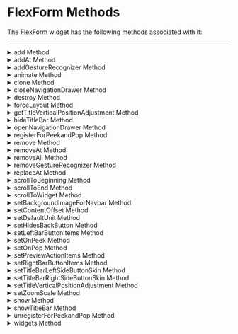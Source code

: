                                 


FlexForm Methods
================

The FlexForm widget has the following methods associated with it:

* * *


<details close markdown="block"><summary>add Method</summary>

* * *

This method is used to add widgets to the FlexForm. When the widgets are added to the current visible FlexForm, then the changes will reflect immediately. Adding a widget to the FlexForm hierarchy, which is already a part of the other widget hierarchy, will lead to undefined behaviors. You have to explicitly remove the widget from one hierarchy before adding it to another FlexForm.

<b>Syntax</b>

```

add(widgetArray);
```

<b>Parameters</b>

widgetArray \[JSObject\]

Comma separated list of widgets.

formid \[widgetref\]

Handle to the widget instance.

<b>Return Values</b>

None

<b>Exceptions</b>

WidgetError

<b>Example</b>

```
//Sample code to invoke add method by using a FlexForm.
var myFlexScroll = new voltmx.ui.FlexScrollContainer({
 "id": "myFlexScroll",
 "top": "5dp",
 "left": "6dp",
 "width": "97.15%",
 "height": "271dp",
 "zIndex": 1,
 "isVisible": true,
 "enableScrolling": true,
 "scrollDirection": voltmx.flex.SCROLL_BOTH,
 "horizontalScrollIndicator": true,
 "verticalScrollIndicator": true,
 "bounces": true,
 "allowHorizontalBounce": true,
 "allowVerticalBounce": true,
 "pagingEnabled": true,
 "Location": "[6,5]",
 "bouncesZoom": true,
 "zoomScale": 1.0,
 "minZoomScale": 1.0,
 "maxZoomScale": 1.0,
 "layoutType": voltmx.flex.FREE_FORM
}, {});
testfrm.add(myFlexScroll);
```

<b>Platform Availability</b>

*   iOS
*   Android
*   Windows
*   SPA

* * *

</details>
<details close markdown="block"><summary>addAt Method</summary>

* * *

This method is used to add widgets to the Form container at the specified index. Widget is prepended if index <0 and appended at the end of the container if the index > size+1. Size is the number of widgets already present in the container. If a new widget is added or removed will reflect immediately from the form hierarchy model perspective, however the changes are displayed when the Form appears. When the widgets are added to the current visible form, then the changes will reflect immediately. Adding a widget to the Form or Box hierarchy, which is already a part of the other widget hierarchy, will lead to undefined behaviors. You have to explicitly remove the widget from one hierarchy before adding it to another Form or Box.

<b>Syntax</b>

```

addAt(widgetref,index);
```

<b>Parameters</b>

widgetref

Reference of the name of the widget.

index \[Number\]

Index number at which the widget is to be added.

<b>Return Values</b>

None

<b>Exceptions</b>

WidgetError

<b>Example</b>

```
//Sample code to invoke addAt method by using a FlexForm.  
var myButton = new voltmx.ui.Button({
 "focusSkin": "defBtnFocus",
 "height": "50dp",
 "id": "myButton",
 "isVisible": true,
 "left": "77dp",
 "skin": "defBtnNormal",
 "text": "Checking",
 "top": "19dp",
 "width": "260dp",
 "zIndex": 1
}, {
 "contentAlignment": constants.CONTENT_ALIGN_CENTER,
 "displayText": true,
 "padding": [0, 0, 0, 0],
 "paddingInPixel": false
}, {});
myForm.addAt(myButton, 1);
```

<b>Platform Availability</b>

*   iOS
*   Android
*   Windows
*   SPA

* * *

</details>
<details close markdown="block"><summary>addGestureRecognizer Method</summary>

* * *

This API allows you to set a gesture recognizer for a specified gesture for a specified widget.

<b>Syntax</b>

```

addGestureRecognizer(gestureType, gestureConfigParams, onGestureClosure);
```


<b>Parameters</b>

_gestureType_

\[Number\] - Mandatory

Indicates the type of gesture to be detected on the widget.

See Remarks for possible values.

_gestureConfigParams_

\[object\] - Mandatory

The parameter specifies a table that has the required configuration parameters to setup a gesture recognizer.

The configuration parameters vary based on the type of the gesture.

See Remarks for possible values.

_onGestureClosure_

\[function\] - Mandatory

Specifies the function that needs to be executed when a gesture is recognized.

This function will be raised asynchronously

See Remarks for the syntax of this function.

<b>Return Values</b>

String - Reference to the gesture is returned.

<b>Remarks</b>

The values for the _gestureType_parameter are:

\[Number\] - Mandatory

Indicates the type of gesture to be detected on the widget. The following are possible values:

*   1 – constants.GESTURE\_TYPE\_TAP
*   2 - constants.GESTURE\_TYPE\_SWIPE
*   3 – constants.GESTURE\_TYPE\_LONGPRESS
*   4 – constants.GESTURE\_TYPE\_PAN
*   5 – constants.GESTURE\_TYPE\_ROTATION
*   6 - constants.GESTURE\_TYPE\_PINCH
*   7 - constants.GESTURE\_TYPE\_RIGHTTAP

The values for the _gestureConfigParams_parameter are:

\[object\] - Mandatory

The parameter specifies a table that has the required configuration parameters to setup a gesture recognizer. The configuration parameters vary based on the type of the gesture.

This parameter supports the following key-value pairs:

Gesture Type:TAP

*   fingers \[Number\] - specifies the maximum number of fingers that must be respected for a gesture. Possible values are: 1. Default value is 1.
*   taps \[Number\] - specifies the maximum number of taps that must be respected for a gesture. Possible values are: 1 or 2. Default value is 1.

For example:  

{fingers:1,taps:1}

Gesture Type:SWIPE

*   fingers \[Number\] - specifies the maximum number of fingers that must be respected for a gesture. Possible values are: 1. Default value is 1.

For example:

{fingers: 1}

Gesture Type:LONGPRESS

*   pressDuration \[Number\] - specifies the minimum time interval (in seconds) after which the gesture is recognized as a LONGPRESS. For example, if pressDuration is 2 seconds, any continued press is recognized as LONGPRESS only if it lasts for at least 2 seconds. Default value is 1. This is not applicable to Windows.

For example:

{pressDuration=1}.

Gesture Type: PAN

*   fingers \[number\] specifies the minimum number of fingers needed to recognize this gesture. Default value is 1.
*   continuousEvents \[Boolean\] indicates if callback should be called continuously for every change beginning from the time the gesture is recognized to the time it ends.

Gesture Type: ROTATION

*   Rotation gesture involves only two fingers.
*   continuousEvents \[Boolean\] indicates if callback must be called continuously for every change beginning from the time the gesture is recognized to the time it ends.

Gesture Type:PINCH

*   Pinch gesture invloves two fingures.
*   continuousEvents \[Boolean\] indicates if callback should be called continuously every change beginning from the time the gesture is recognized to the time it ends.

The syntax for the _onGestureClosure_callback function are:

\[function\] - Mandatory

Specifies the function that needs to be executed when a gesture is recognized.

This function will be raised asynchronously and has the following Syntax:

onGestureClosure(widgetRef, gestureInfo, context)

*   widgetRef - specifies the handle to the widget on which the gesture was recognized.
*   gestureInfo - Table with information about the gesture. The contents of this table vary based on the gesture type.
*   context - Table with SegmentedUI row details.

gestureInfo table has the following key-value pairs:

*   gestureType \[number\] – indicates the gesture type; 1 for TAP, 2 for SWIPE, and 3 for LONGPRESS,4 for PAN, 5 for ROTATION, 6 for PINCH and 7 for RIGHTTAP
*   gesturesetUpParams \[object\] – specifies the set up parameters passed while adding the gesture recognizer
*   gesturePosition \[number\] – indicates the position where the gesture was recognized. Possible values are: 1 for TOPLEFT, 2 for TOPCENTER, 3 for TOPRIGHT, 4 for MIDDLELEFT, 5 for MIDDLECENTER, 6 for MIDDLERIGHT, 7 for BOTTOMLEFT, 8 for BOTTOMCENTER, 9 for BOTTOMRIGHT, 10 for CENTER
*   swipeDirection \[number\] –indicates the direction of swipe. This parameter is applicable only if the gesture type is SWIPE. Possible values are: 1 for LEFT, 2 for RIGHT, 3 for TOP, 4 for BOTTOM. Direction is w.r.t the view and not device orientation.
*   gestureX \[number\] – specifies the X coordinate of the point (in pixels) where the gesture has occurred. The coordinate is relative to the widget coordinate system.
*   gestureY \[number\] – specifies the Y coordinate of the point (in pixels) where the gesture has occurred. The coordinate is relative to the widget coordinate system.
*   widgetWidth \[number\] – specifies the width of the widget (in pixels)
*   widgetHeight \[number\] – specifies the height of the widget (in pixels)
*   gestureState\[number\] – indicates the gesture state as below
*   1 – gesture state begin
*   2 - gesture state changed
*   3 – gesture state ended.
*   \* gestureState is applicable only for continuous gestures like PAN, ROTATION and PINCH.
*   rotation \[number\] rotation of the gesture in degrees since its last change.( Applicable only when gesture type is ROTATION
*   velocityX and velocityY : horizontal and vertical component of velocity expressed in points per second. (Applicable only for PAN gesture type)
*   velocity \[number\]: velocity of pinch in scale per second (Applicable for Pinch gesture)
*   scale \[number\]:scale factor relative to the points of the two touches in screen coordinates
*   touchType\[number\]:(windows only)
*   0 - constants.TOUCHTYPE\_FINGER
*   1 - constants.TOUCHTYPE\_PEN
*   2 - constants.TOUCHTYPE\_MOUSE
*   translationX and translationY \[number\] : cumulative distance as number. (Applicable only for PAN gesture type)

context table has the following key-value pairs:

*   rowIndex \[number\] : row index of the segui where gesture was recognised. (Applicable to gestures added to segUI rows)
*   sectionIndex \[number\] : section index of the segui where gesture was recognised. (Applicable to gestures added to segUI rows)

It is not recommend to define gestures for widgets that have a default behavior associated with it.

If you click (tap) a button (any clickable widget), the default behavior is to trigger an onClick event. If you define a Tap gesture on such widgets, the gesture closure is executed in addition to the onClick event.

If you swipe a larger form, the default behavior is to scroll up and down depending on the direction in which you swipe. If you define a SWIPE gesture on such forms, the gesture closure gets executed in addition to scrolling the form.

If you swipe a Segmented UI with huge number of rows, the default behavior is to scroll the Segmented UI. If you define a SWIPE gesture on such segments, the gesture closure gets executed in addition to scrolling the form.

Gestures can be added only for the following widgets:

*   Flex Container
    
*   Flex Scroll Container.
    

In the android platform, the top and bottom gestures work only when the scrolling is disabled for Form and parent scrolling containers. By default, the scrolling is enabled for the Form and scrolling containers.

*   RIGHTTAP applicable only to Windows 10
*   ROTATION is not supported on android.

<b>Example</b>

```
 //Sample code to add Gestures to the frmGestures FlexForm.
//Code to add DOUBLE TAP gesture to the frmGestures, FlexForm.
var doubletp = {
 fingers: 1,
 taps: 2
};
frmGestures.addGestureRecognizer(1, doubletp, onGestureFunction);
//Code to add SINGLE TAP gesture to the frmGestures FlexForm.
var singleTp = {
 fingers: 1,
 taps: 1
};
frmGestures.addGestureRecognizer(1, singleTp, onGestureFunction);
//Code to add SWIPE gesture to the frmGestures FlexForm.
var swipeForm = {
 fingers: 1,
 swipedistance: 50,
 swipevelocity: 75
};
frmGestures.addGestureRecognizer(2, swipeForm, onGestureFunction);
//Code to add LONGPRESS gesture to the frmGestures FlexForm.
var longPressForm = {
 pressDuration: 2
};
frmGestures.addGestureRecognizer(3, longPressForm, onGestureFunction);

function onGestureFunction(commonWidget, gestureInfo) {
 voltmx.print("The Gesture type is:" + gestureInfo.gestureType);

}
```

<b>Platform Availability</b>

*   iOS, Windows

* * *

* * *

</details>
<details close markdown="block"><summary>animate Method</summary>

* * *

Applies an animation to the widget.

<b>Syntax</b>

```

animate (animationObj, animateConfig, animationCallbacks);
```

<b>Parameters</b>

_animationObj_

An `animation` object created using [voltmx.ui.createAnimation](../../../Iris/iris_api_dev_guide/content/voltmx.ui_functions.md#createAn?TocPath=References|voltmx.ui_Namespace|Functions|_____5) function.

_animationConfig_

As defined in widget level animation section.

_animationCallbacks_

A JavaScript dictionary that contains key-value pairs. The following keys are supported.

| Key | Description |
| --- | --- |
| animationEnd | A JavaScript function that is invoked with the animation ends. For more information, see the **Remarks** section below. |
| animationStart | A JavaScript function that is invoked with the animation starts. For more information, see the **Remarks** section below. |

<b>Return Values</b>

Returns a platform-specific handle to the animation. This handle currently not used, but is returned for possible future requirements use.

<b>Remarks</b>

The callback for the `animationStart` key in the JavaScript object passed in this method's _animationCallbacks_ parameter has the following signature.

animationStart(source, animationHandle, elapsedTime);

where `source` is the widget being animated, `animationHandle` is the handle returned by the `applyAnimation` method, and `elapsedTime` is the amount of time the animation has been running in seconds, when this event is fired..

This event occurs at the start of the animation. If there is 'animation-delay' configured then this event will fire only after the delay period. This event gets called asynchronously.

The callback for the `animationEnd` key in the JavaScript object passed in this method's _animationCallbacks_ parameter has the following signature.

animationEnd(source, animationHandle, elapsedTime);

where source is the widget being animated, animationHandle is the handle returned by the applyAnimation method, and elapsedTime is the amount of time the animation has been running in seconds, when this event is fired.

This event occurs at the end of the animation. This event gets called asynchronously.

The `animate` method throws an Invalid Animation Definition Exception if animation definition, does not follow the dictionary structure expected. This method is ignored if it is called on a widget whose immediate parent is not FlexContainer or a FlexScrollContainer.

If the widget is not part of the currently visible view hierarchy, calling this method does nothing. Because this method is asynchronous and immediately returns, it does not wait for the animation to start or complete.

<b>Example</b>

```
//Sample code of animation
function AnimateBoth() {
    var getFuncName = frm1.listbox18.selectedKey;
    if (getFuncName == "BothLT") {
        frm1.textbox26.animate(myAnimDefinition(),
            animConfiguration(), {});
    } else if (getFuncName == "BothTBL") {
        frm1.textbox26.animate(myAnimDefinitionsc1(),
            animConfiguration(), {});
    }
}
```

<b>Platform Availability</b>

*   iOS, Android, Windows, and SPA

* * *

</details>
<details close markdown="block"><summary>clone Method</summary>

* * *

When this method is used on a container widget, then all the widgets inside the container are cloned. This method takes an optional parameter. If the widgetid is not passed then the cloned copy will have the same ID as original widget.

If the widget ID is passed as a parameter then it will be prefixed to the existing ID and will assign it to cloned copy of the container. For all other widgets of the container and its child widgets.

For example, if the widget ID is "fc1" and the widget ID passed to clone API is "ref1", then the cloned widget ID will be "ref1fc1". For a child widget placed in a container with widget ID as "wid1", the cloned copy will have the widget ID as "ref1wid1".

<b>Exceptions</b> are not displayed if widget ID parameter is not unique. Instead when the cloned copy is added to the same form as of original container then it may lead to unexpected behaviors. So it is your responsibility to provide unique widget ID.

<b>Syntax</b>

```

clone();
```

<b>Parameters</b>

widgetId \[String\]

Optional. Reference of the name of the widget.

<b>Return Values</b>

Cloned copy of the widget.

<b>Exceptions</b>

None

<b>Remarks</b>

*   This method is not supported on SegmentedUI2 widget.
*   Gestures for the FlexContainer are not cloned. You have to reapply the gestures on the cloned object.
*   In Android platform, cloned Map widget will not work if prefix is not passed as parameter to the API.

*   To apply focusSkin for dynamically created widgets or cloned widgets, assign focusSkin dynamically after adding the widget to the form hierarchy. This is applicable for SPA and Desktop web platforms.
```
formid.widgetid.focusSkin = "skinname";
```
*   To apply hoverSkin for dynamically created widgets or cloned widgets, assign hoverSkin dynamically after adding the widget to the form hierarchy. This is applicable for the Desktop web platform.
```
formid.widgetid.hoverSkin = "skinname";
```

<b>Example</b>

```

//This is a generic method that is applicable for various widgets.
//Here, we have shown how to use the clone Method for a FlexContainer widget.
//You need to make a corresponding call of the clone method for other applicable widgets.  
var flex2 = frmFlex.flexContainer1.clone();
//Here, flexContainer1 is a FlexContainer widget that is already present in frmFlex FlexForm.
frmFlex.add(flex2);
//For instance, the corresponding clone method call on the Label widget is as follows:
var myLabel=frmFlex.lbl1.clone();  

```

<b>Platform Availability</b>

*   iOS, Android, Windows, and SPA

* * *

</details>
<details close markdown="block"><summary>closeNavigationDrawer Method</summary>

* * *

Close the NavigationDrawer on forms that have been created using a template that supports the NavigationDrawer. See remarks for more information.

<b>Syntax</b>

```

closeNavigationDrawer(widgetArray);
```

<b>Parameters</b>

widgetArray \[JSObject\]

Comma separated list of widgets.

formid \[widgetref\]

Optional. Handle to the widget instance.

<b>Return Values</b>

None

<b>Remarks</b>

This method supports the [NavigationDrawer](FlexForm.md#using-the-navigation-drawer). It is not available unless the FlexForm has been created from a template that supports the NavigationDrawer. The NavigationDrawer is based on the [Android native Navigation drawer](https://material.io/guidelines/patterns/navigation-drawer.md#). It is only supported on Android.

<b>Example</b>

```
//Sample code to close the NavigationDrawer
formObject.closeNavigationDrawer();
```

<b>Platform Availability</b>

*   Android

* * *

</details>
<details close markdown="block"><summary>destroy Method</summary>

* * *

This method is used to destroy any unwanted forms at any point in time, and allows increasing the application life by reducing the memory usage.

<b>Syntax</b>

```

destroy();
```

<b>Parameters</b>

formname

Reference of the name of the Form.

<b>Return Values</b>

None

<b>Exceptions</b>

None

<b>Remarks</b>

> **_Note:_** Destroying the current form might lead to unexpected behavior.

<b>Example</b>

```
//Sample code to invoke destroy method by using a FlexForm.  
  
myForm.destroy();  

```

<b>Platform Availability</b>

*   iOS
*   Android
*   Windows
*   SPA

* * *

</details>
<details close markdown="block"><summary>forceLayout Method</summary>

* * *

When this method is called, underlying OS layout cycle is forced to layout the widgets of the FlexContainer. FlexContainer does not issue layout as and when layout changes happen to the widgets inside FlexContainer.

<b>Syntax</b>

```

forceLayout();
```

<b>Parameters</b>

None

<b>Return Values</b>

None

<b>Exceptions</b>

WidgetError

<b>Remarks</b>

> **_Note:_** This method asynchronously forces the layout while method returns immediately.

The layout cycles of a FlexContainer are triggered automatically in the below cases:

*   Except in Android, at the end of JavaScript closure execution, if there are changes in the widgets of currently visible view hierarchy, that require layout cycles.
*   When a form and other top-level containers marked as FlexContainer get visible.
*   When there is a change in view hierarchy (addition or removal of widgets in the view hierarchy)
*   When a container size is changed, its layout is triggered or when device orientation is changed.
*   When you force the layout of the FlexContainer as needed using the forceLayout method.

Changing the widget layout properties does not mean layout cycles are automatically triggered. Layout manage can choose to cache the positions and dimensions of the widgets inside FlexContainer for performance reasons and reuse all valid cache values during the layout cycles.

The forceLayout should be called on the parent only when any of the positional or dimensional properties of any child widgets are modified. Other properties such as zIndex, backgroundColor, transform, and visibility does not need a forceLayout call.

When to Use

Case1: If you have a SegmentedUI inside a FlexForm and you want to change the SegmentedUI layout properties dynamically. In this case you have to call the forceLayout after configuring the new layout properties.

<b>Example</b>

```
//Sample code to invoke forceLayout method by using a FlexContainer widget.  
  
myForm.myFlexContainer.forceLayout();  

```

<b>Platform Availability</b>

*   iOS, Android, Windows, SPA, and Desktop Web

* * *

</details>
<details close markdown="block"><summary>getTitleVerticalPositionAdjustment Method</summary>

* * *

Gets the position of the title vertically on the navigation bar. This method only functions if the [titleBarAttributes](FlexForm_Properties.md#titleBarAttributes) property is set.

<b>Syntax</b>

```

getTitleVerticalPositionAdjustmentMethod(barMetrics);
```

<b>Parameters</b>

_barMetrics_

A JavaScript object containing a set of key:value pairs that contain information on the background image. See <b>Remarks</b> for more information.

<b>Return Values</b>

adjustment. A JavaScript variable containing the value of the title adjustment.

<b>Remarks</b>

keyList is a JavaScript object that contains key:value pairs in the following format:

{barMetrics:barMetricValue} where barMetricValue is one of the following constants:

*   **constants.BAR\_METRICS\_DEFAULT** applies for all orientations.
*   **constants.BAR\_METRICS\_COMPACT**, - applies for landscape only.
*   **constants.BAR\_METRICS\_PROMPT**, - applies when prompt is shown.
*   **constants.BAR\_METRICS\_COMPACT\_PROMPT** - applies when prompt is shown for landscape mode.

<b>Example</b>

```
//Sample code to invoke getTitleVerticalPositionAdjustment method by using a FlexForm widget.  
var titleAttributes = {
    "barStyle": constants.BAR_STYLE_DEAFULT,
    "hidesBackButton": false
};

Form1.titleBarAttributes = titleAttributes;
var adjustmentForm = Form1.getTitleVerticalPositionAdjustment({
    "barMetrics": constants.BAR_METRICS_DEFAULT
});
```

<b>Platform Availability</b>

*   iOS 9.0 and later

* * *

</details>
<details close markdown="block"><summary>hideTitleBar Method</summary>

* * *

This method gives you the control to hide a titlebar within a form.

<b>Syntax</b>

```

hideTitleBar();
```

<b>Parameters</b>

formid \[widgetref\]

Handle to the widget instance.

<b>Return Values</b>

None

<b>Exceptions</b>

None

<b>Example</b>

```
//Sample code to invoke hideTitleBar method by using a FlexForm.  
  
myForm.hideTitleBar();  

```

<b>Platform Availability</b>

This method is available on iPhone/iPad.

* * *

</details>
<details close markdown="block"><summary>openNavigationDrawer Method</summary>

* * *

Open the NavigationDrawer on forms that have been created using a template that supports the NavigationDrawer. See <b>Remarks</b> for more information.

<b>Syntax</b>

```

openNavigationDrawer();
```

<b>Parameters</b>

None

<b>Return Values</b>

None

<b>Remarks</b>

This method supports the [NavigationDrawer](FlexForm.md#using-the-navigation-drawer). It is not available unless the FlexForm has been created from a template that supports the NavigationDrawer. The NavigationDrawer is based on the [Android native Navigation drawer](https://material.io/guidelines/patterns/navigation-drawer.md#). It is only supported on Android.

<b>Example</b>

```
//Sample code to open the NavigationDrawer.
formObject.openNavigationDrawer();

```

<b>Platform Availability</b>

*   Android

* * *

</details>
<details close markdown="block"><summary>registerForPeekandPop Method</summary>

* * *

This method registers a widget to enable 3D Touch peek and pop gestures.

<b>Syntax</b>

```

registerForPeekandPop(onPeekCallback, onPopCallback);
```

<b>Parameters</b>

onPeekCallback

A callback function that is invoked when the user slightly presses (soft press) the widget.

Callback Syntax

```

onPeekCallback(widget);
```

Callback Input Parameters

_widget_

A widget reference that is registered for peek and pop.

Callback Return Values

  A PreviewInfoTable. See the Remarks section for a description of this table.

Callback Example

```
function onPeekCallback(widget) {
    var previewInfoTable = {
        "peekForm": frmSecond,
        "focusRect": [0, 0, 200, 200],
        "contentSize": [320, 480]
    };
    return previewInfoTable;
}
```

onPopCallback (Optional)

A callback function that is invoked when the user further presses (hard press) the preview that is displayed for the widget.

Callback Syntax

```

onPopCallback(widget,peekForm);
```

Callback Input Parameters

_widget_

A widget reference that is registered for peek and pop.

_peekForm_

A form reference that is displayed as preview/peek.

Callback Return Values

  A form reference.

Callback Remarks

Use this callback to set the content for pop. The form handle returned by this callback is used for pop content. In general, the form that is used for preview is used for pop content also. If the pop callback is not implemented, peek disappears and the app returns to its previous state.

Callback Example

```
function onPopCallback(widget, peekForm) {
    // preview form used for pop also
    return peekForm;
}
```

<b>Remarks</b>

A PreviewInfoTable has the following format.

**Name:** peekForm

**Description:** The form reference that will be displayed as preview. If an invalid form reference is given, the preview will not be shown.

**Type:** form reference

**Name:** focusRect (Optional)

**Description:** An array representing a rectangle in widgets view coordinates. If provided, this rectangle will be focused while its surrounding area will be blurred, indicating a preview is available for the widget. If not provided, entire view area of the widget will be focused. If either the width or height is zero, the widget's view width/height is used. The values are supported in percentage(with regard to widget bounds), dp, or pixels. The values are strings. If a string value is given without any format specifier, it defaults to dp. If an array of numbers is given, it is assumed they are dp values.

**Type:** Array \[x, y, width, height\]

Example: \[“0dp”, “0dp”, “200dp”, “300dp”\], \[“10%”, “10%”, “75%”, “50%”\], \[“10px”, “10px”, “200px”, “480px”\]

**Name:** contentSize (Optional)

**Description:** An array representing the preferred content size of the preview. This allows the user to adjust the preferred width/height dimensions of the preview. If not provided, the preview is shown with default values. If either the width or height is zero, the default preview width/height is used. It is recommended that one of the width/height values be zero for proper adjustment of the other value. For example, if width = 0, the height is adjustable and vice versa. Providing positive values simultaneously for both width and height will result in distorted appearance of preview. The values are supported in dp, pixels, and percentage(with regard to screen bounds). The actual width/height of the preview may vary slightly due to resizing per aspect ratio. The values are strings. If a string value is given without any format specifier, it defaults to dp. If array of numbers is given, it is assumed they are dp values.

**Type:** Array \[width, height\]

Example: \[“0dp”, “100dp”\], \[“100%”, “0%”\], \[“0px”, “240px”\]

Example of a PreviewInfoTable:

```
var previewInfoTable = {
    "peekForm": frmSecond,
    "focusRect": [0, 0, 200, 200],
    "contentSize": [320, 480]
};
```

<b>Return Values</b>

None.

<b>Platform Availability</b>

*   iOS 9.0 and later

* * *

</details>
<details close markdown="block"><summary>remove Method</summary>

* * *

This method removes a widget from the form container. If a widget is removed from a form, will reflect immediately from the Form hierarchy model perspective; however the changes are displayed when the Form appears. When the widgets are removed from the current visible Form, then the changes will reflect immediately.

<b>Syntax</b>

```

remove(widgetref);
```

<b>Parameters</b>

widgetref

Reference of the name of the widget.

formid \[widgetref\]

Handle to the widget instance.

<b>Return Values</b>

The current Form handle is returned.

<b>Example</b>

```
//Sample Code to invoke remove method by using a FlexContainer widget.  
  
/*In this example, the myFlexContainer FlexContainer invokes remove method to delete myButton button.*/  
  
myForm.myFlexContainer.remove(myForm.myFlexContainer.myButton);  

```

<b>Exceptions</b>

WidgetError

<b>Platform Availability</b>

*   iOS, Android, Windows, and SPA

* * *

</details>
<details close markdown="block"><summary>removeAt Method</summary>

* * *

This method removes a widget at the given index from the Form container. If a widget is removed from the form, will reflect immediately from the Form hierarchy model perspective; however the changes are displayed when the Form appears. When the widgets are removed from the current visible Form, then the changes will reflect immediately.

<b>Syntax</b>

```

removeAt(index);
```

<b>Parameters</b>

index \[Number\]

Specifies the position in number format.

animation

Optional. This parameter is used to associate an animation at given operation.

The animation parameter has three parameters:

definition

An object defined using voltmx.ui.createAnimation() API. Refer to voltmx.ui.createAnimation in the API programmers Guide for more details.

config

As defined in Animation Configuration. For more information, please see the `AnimationConfiguration` object documentation in the [API Developer's Guide](../../iris_api_dev_guide/content/animationapi.md).

callbacks

A dictionary that represents JavaScript functions that work as animation call backs. For more information, see `AnimationConfiguration` object documentation in the [API Developer's Guide](../../../Iris/iris_api_dev_guide/content/introduction.md).

<b>Return Values</b>

Reference of the name of the widget to be removed.

<b>Example</b>

```
/*Sample code to invoke the removeAt method without animation. In this sample code, the removeAt method deletes the data from the 15th Index position for a Segment widget.*/  
  
frmSegment.mySegment.removeAt(15);  
  
/*Sample code to invoke the removeAt method with animation to deletes the data from the 15th Index position for a Segment widget.*/  
  
frmSegment.mySegment.removeAt (15, animation);  

```

<b>Exceptions</b>

WidgetError

<b>Remarks</b>

> **_Note:_** If the index is not within the limits then _removeAt_ will be silent and doesn't yield any result.

<b>Platform Availability</b>

*   iOS, Android, Windows, and SPA

* * *

</details>
<details close markdown="block"><summary>removeAll Method</summary>

* * *

This method removes all the widget on the container.

<b>Syntax</b>

```

removeAll();
```

<b>Parameters</b>

None

<b>Return Values</b>

None

<b>Example</b>

```
//This is a generic method that is applicable for various widgets.
//Here, we have shown how to invoke the clone Method for a CollectionView widget.  
  
frmCollection.myCollection.removeAll();  

```

<b>Exceptions</b>

WidgetError

<b>Platform Availability</b>

*   iOS, Android, Windows, and SPA

* * *

</details>
<details close markdown="block"><summary>removeGestureRecognizer Method</summary>

* * *

This method allows you to remove the specified gesture recognizer for the specified widget.

<b>Syntax</b>

```

removeGestureRecognizer(gestureHandle);
```

<b>Parameters</b>

gestureHandle - Mandatory

Specifies the handle to the gesture returned by addGestureRecognizer call.

<b>Example</b>

```
 //Sample code to remove Double tap gesture from frmGestures FlexForm.  
frmGestures.removeGestureRecognizer(doubletp);  

```

<b>Platform Availability</b>

*   Available on all platforms except Desktop Web and Android.

* * *

* * *

</details>
<details close markdown="block"><summary>replaceAt Method</summary>

* * *

This method replaces a widget with another widget in a form. If a widget is replaced from the form, will reflect immediately from the Form hierarchy model perspective; however the changes are displayed when the Form appears.

<b>Syntax</b>

```

replaceAt(widgetref,index)
```

<b>Parameters</b>

widgetref

Reference of the name of the widget.

index \[Number\]

Specifies the position in number format. Following are the rules applicable for index:

> *   If the _index < 0_, then first widget in the container gets replaced.
> *   If the _index > size -1_, then the last widget in the container widget gets replaced. The term _size_ refers to the number of widgets present in the container widget.
> 
> animation
> 
> Optional. This parameter is used to associate an animation at given operation.
> 
> The animation parameter has three parameters:
> 
> definition
> 
> An object defined using voltmx.ui.createAnimation() API. Refer to voltmx.ui.createAnimation in the API programmers Guide for more details.
> 
> config
> 
> As defined in Animation Configuration. For more information, please see the `AnimationConfiguration` object documentation in the [API Developer's Guide](../../iris_api_dev_guide/content/animationapi.md).

<b>Return Values</b>

Reference of the name of the widget to be removed.

<b>Exceptions</b>

WidgetError

<b>Remarks</b>

> **_Note:_** Post this operation widget that was replaced will get garbage collected unless you hold explicitly a reference to the replaced widget.

<b>Platform Availability</b>

*   iOS
*   Android

* * *

</details>
<details close markdown="block"><summary>scrollToBeginning Method</summary>

* * *

This method gives you the control to scroll to the beginning of the form.

<b>Syntax</b>

```

scrollToBeginning();
```

<b>Parameters</b>

None

<b>Return Values</b>

None

<b>Exceptions</b>

WidgetError

<b>Example</b>

```
//Sample code to invoke scrollToBeginning method by using FlexForm.  
myForm.scrollToBeginning();  

```

<b>Platform Availability</b>

*   iOS
*   Android
*   Windows
*   SPA

* * *

</details>
<details close markdown="block"><summary>scrollToEnd Method</summary>

* * *

This method gives you the control to scroll to the end of the FlexForm.

<b>Syntax</b>

```

scrollToEnd();
```

<b>Parameters</b>

None

<b>Return Values</b>

None

<b>Exceptions</b>

WidgetError

<b>Example</b>

```
//Sample code to invoke scrollToEnd method by using FlexForm.  
myForm.scrollToEnd();  

```

<b>Platform Availability</b>

*   iOS
*   Android
*   Windows
*   SPA

* * *

</details>
<details close markdown="block"><summary>scrollToWidget Method</summary>

* * *

This method gives you the control to scroll the FlexForm up to the position of selected widget. If the complete widget cannot fit into the container's view port, container scroll to the extent possible where top-left of the widget is displayed. There is no scrolling if the widget is already visible completely with in the view port.

<b>Syntax</b>

```

scrollToWidget(widgetref);
```

<b>Parameters</b>

widgetref

Reference of the name of the widget, for the container to scroll.

animate

Optional. A Boolean value to indicate that zooming to rect should happen with animation.

<b>Return Values</b>

None

<b>Exceptions</b>

WidgetError

<b>Remarks</b>

> **_Note:_** In iOS platform, this method brings the widget to viewable area on the form.

> **_Note:_** In Android platform, the widget reference provided in the `scrollToWidget` method for FlexScrollContainer widget must be a direct child. You cannot provide the reference of a widget inside the direct child widget. For example: if `myFlexScroll` is a FlexScrollContainer with `testFlex` FlexContainer as its direct child and `myBtn` Button widget is a child of testFlex. You can use `scrollToWidget` method in `myFlexScroll` FlexScrollContainer only using the widget reference of `testFlex` FlexContainer. You cannot provide the widget reference of `myBtn` Button.

<b>Example</b>

```
//Sample code to invoke scrollToWidget Method for a FlexScrollContainer widget.  
//Here btnScroll Button is a child widget of myFlxScrlContainer FlexScrollContainer.

frmHome.myFlxScrlContainer.scrollToWidget(frmHome.myFlxScrlContainer.btnScroll);
```

<b>Platform Availability</b>

*   iOS, Android, Windows, and SPA

* * *

</details>
<details close markdown="block"><summary>setBackgroundImageForNavbar Method</summary>

* * *

Set the background image for the title bar for iOS specific applications. This method only functions if [titleBarAttributes](FlexForm_Properties.md#titleBarAttributes) is set.

<b>Syntax</b>

```

setBackgroundImageForNavbar(keyList);
```

<b>Parameters</b>

_keyList_

A JavaScript object containing a set of key:value pairs that contain information on the background image. See Remarks for more information.

<b>Return Values</b>

None

<b>Remarks</b>

keyList is a JavaScript object that contains key:value pairs in the following format:

{image:"imagename", barMetrics:barMetricValue} where imagename is a string identifier for the image, and barMetricValue is one of the following constants:

*   **constants.BAR\_METRICS\_DEFAULT** applies for all orientations.
*   **constants.BAR\_METRICS\_COMPACT**, - applies for landscape only.
*   **constants.BAR\_METRICS\_PROMPT**, - applies when prompt is shown. The setTitleVerticalPositionAdjustment Method is disabled when this constant is used.
*   **constants.BAR\_METRICS\_COMPACT\_PROMPT** - applies when prompt is shown for landscape mode.

If the barMetrics is set as constants.BAR\_METRICS\_PROMPT, the setTitleVerticalPositionAdjustment API does not work.

<b>Example</b>

```
//Sample code to invoke setBackgroundImageForNavbar method by using a FlexForm.  
frmHome.setBackgroundImageForNavbar({
    "image": "background.png",
    "barMetrics": constants.BAR_METRICS_COMPACT
});
```

<b>Platform Availability</b>

*   iOS

* * *

</details>
<details close markdown="block"><summary>setContentOffset Method</summary>

* * *

This method gives you the control to offset a portion of the content in a Form to bring the widgets in invisible area to visible area. If you have a scrollable widget with many widgets in it, using this method, you can bring the widget into device default visible area (current view port).

For example, if you have a scrollbox with 20 images in a Form and only first image is present in view port. If you want to bring 13th image into view port, specify x and y values with this method to bring 13th image into the current view port.

<b>Syntax</b>

```

setContentOffset(contentOffset);
```

<b>Parameters</b>

contentOffset

A JSObject with the possible keys as x, y and the values can be numbers or strings. Values can be specified in all possible units of measurement(dp, px, and %).

animate

Optional. A Boolean value to indicate that zooming to rectangle should happen with animation.

<b>Return Values</b>

None

<b>Exceptions</b>

WidgetError

<b>Example</b>

```
//Sample code to invoke setContentOffset method by using a FlexForm.  
frmHome.setContentOffset({
    "x": 0,
    "y": 20,
    true
});
```

<b>Platform Availability</b>

*   iOS
*   Android
*   Windows
*   SPA

* * *

</details>
<details close markdown="block"><summary>setDefaultUnit Method</summary>

* * *

Specifies the default unit to be used for interpretation of numbers with no qualifiers when passed to layout properties. It is assumed that all the unqualified numbers specified for child widget layout properties and parent widget layout properties to follow the default unit specified.

<b>Syntax</b>

```

setDefaultUnit(unit);
```


<b>Parameters</b>

unit - (Mandatory): Specifies the position in number format.Following are the options:

> *   voltmx.flex.DP: Specifies the values in terms of device independent pixels.
> *   voltmx.flex.PX: Specifies the values in terms of device hardware pixels.
> *   voltmx.flex.PERCENTAGE(Default): Specifies the values in percentage relative to the parent dimensions.

<b>Return Values</b>

None

<b>Exceptions</b>

WidgetError

<b>Remarks</b>

> **_Note:_** Irrespective of the number of times this method is called, system picks up the default unit configured through this method just before the layout triggers.

<b>Example</b>

```
//Sample Code to invoke setDefaultUnit method by using a FlexForm.  
  
myForm.setDefaultUnit(voltmx.flex.PX);  

```

<b>Platform Availability</b>

*   iOS
*   Android
*   Windows
*   SPA

* * *

</details>
<details close markdown="block"><summary>setHidesBackButton Method</summary>

* * *

Hides or shows the back button. This method only functions if the [titleBarAttributes](FlexForm_Properties.md#titleBarAttributes) property is set.

<b>Syntax</b>

```

setHidesBackButton(keyValues);
```

<b>Parameters</b>

_keyValues_

A JSObject that contains key:value pairs. It has this format: {hidesBackButton:boolean, animated:boolean}.

<b>Return Values</b>

None

<b>Exceptions</b>

WidgetError

<b>Example</b>

```
//Sample code to invoke setHidesBackButton method by using a FlexForm.  
Form1.setHidesBackButton({
    "hidesBackButton": false,
    "animated": false

});
```

<b>Platform Availability</b>

*   iOS

* * *

</details>
<details close markdown="block"><summary>setLeftBarButtonItems Method</summary>

* * *

Allows you to add BarButtonItems to the left side of the NavigationBar. This method only functions if the [titleBarAttributes](FlexForm_Properties.md#titleBarAttributes) property is set.

<b>Syntax</b>

```

setLeftBarButtonItems(keyValues);
```

<b>Parameters</b>

_keyValues_

A JSObject that contains key:value pairs. It has this format: {items:array of BarButtonItem objects, animated:boolean}.

The BarButtonItem object is documented in the API Programmers Guide.

<b>Return Values</b>

None

<b>Exceptions</b>

WidgetError

<b>Example</b>

```
//Sample code to invoke setLeftBarButtonItems method by using a FlexForm.  
  
var itemArray = new voltmx.ui.BarButtonItem({
    "type": constants.BAR_BUTTON_IMAGE,
    "tintColor": "#ffffff",
    "style": constants.BAR_ITEM_STYLE_PLAIN,
    "enabled": true,
    "action": bar_function,
    "metaData": {
        "image": "icon.png"
    }
});
Form1.setLeftBarButtonItems({
    "items": itemArray,
    "animated": false
});

function bar_function() {
    voltmx.print("bar button clicked!!");
}
```

<b>Platform Availability</b>

*   iOS

* * *

</details>
<details close markdown="block"><summary>setOnPeek Method</summary>

* * *

This method sets and overrides the existing onPeekCallback for the widget.

<b>Syntax</b>

```

setOnPeek(onPeekCallback);
```

<b>Parameters</b>

onPeekCallback

A callback function that is invoked when the user slightly presses (soft press) the widget.

Callback Syntax

```

onPeekCallback(widget);
```

Callback Parameters

_widget_

A widget reference that is registered for peek and pop.

Callback Return Values

PreviewInfoTable. See the Remarks section for a description of this table.

Callback Example

```
function onPeekCallback(widget, contextInfo) {
    var previewInfoTable = {
        "peekForm": frmSecond,
        "focusRect": [0, 0, 200, 200],
        "contentSize": [320, 480]
    };
    return previewInfoTable;
}
```

<b>Return Values</b>

None.

<b>Remarks</b>

A PreviewInfoTable has the following format.

**Name:** peekForm

**Description:** The form reference that will be displayed as preview. If an invalid form reference is given, the preview will not be shown.

**Type:** form reference

**Name:** focusRect (Optional)

**Description:** An array representing a rectangle in widgets view coordinates. If provided, this rectangle will be focused while its surrounding area will be blurred, indicating a preview is available for the widget. If not provided, entire view area of the widget will be focused. If either the width or height is zero, the widget's view width/height is used. The values are supported in percentage(with regard to widget bounds), dp, or pixels. The values are strings. If a string value is given without any format specifier, it defaults to dp. If an array of numbers is given, it is assumed they are dp values.

**Type:**Array \[x, y, width, height\]

Example: \[“0dp”, “0dp”, “200dp”, “300dp”\], \[“10%”, “10%”, “75%”, “50%”\], \[“10px”, “10px”, “200px”, “480px”\]

**Name:**contentSize (Optional)

**Description:**An array representing the preferred content size of the preview. This allows the user to adjust the preferred width/height dimensions of the preview. If not provided, the preview is shown with default values. If either the width or height is zero, the default preview width/height is used. It is recommended that one of the width/height values be zero for proper adjustment of the other value. For example, if width = 0, the height is adjustable and vice versa. Providing positive values simultaneously for both width and height will result in distorted appearance of preview. The values are supported in dp, pixels, and percentage(with regard to screen bounds). The actual width/height of the preview may vary slightly due to resizing per aspect ratio. The values are strings. If a string value is given without any format specifier, it defaults to dp. If array of numbers is given, it is assumed they are dp values.

**Type:**Array \[width, height\]

Example: \[“0dp”, “100dp”\], \[“100%”, “0%”\], \[“0px”, “240px”\]

Example of a PreviewInfoTable:

```
var previewInfoTable = {
    "peekForm": frmSecond,
    "focusRect": [0, 0, 200, 200],
    "contentSize": [320, 480]
};
```

<b>Example</b>

```
function settingPeek() {
    Form1.setOnPeek(onMyPeekcallback);
}

function onMyPeekcallback(widgetref, contextInfo) {
    if (typeof(contextInfo) === undefined) {
        return null;
    }

    var previewInfoTable = {
        "peekForm": frmSecond,
        "focusRect": [0, 0, 200, 200],
        "contentSize": [320, 480]
    };
    return previewInfoTable;

}
```

<b>Platform Availability</b>

*   iOS 9.0 and later

* * *

</details>
<details close markdown="block"><summary>setOnPop Method</summary>

* * *

This method overrides the existing onPopCallback for the widget.

<b>Syntax</b>

```

setOnPop(onPopCallback);
```

<b>Parameters</b>

onPopCallback

A callback function that is invoked when the user slightly presses (soft press) the widget.

Callback Syntax

```

onPopCallback(widget,peekForm);
```

Callback Parameters

_widget_

 A widget reference that is registered for peek and pop.

_peekForm_

 A form reference that is displayed as preview/peek.

Callback Return Values

 A form reference.

Callback Remarks

 Use this callback to set the content for pop. The form handle returned by this callback is used for pop content. In general, the form that is used for preview is used for pop content also. If the pop callback is not implemented, peek disappears and the app returns to its previous state.

Callback Example

```
function onPopCallback(widget, peekForm) {
    // preview form used for pop also
    return peekForm;
}
```

<b>Return Values</b>

None.

<b>Example</b>

```
function settingPop() {
    Form1.setOnPop(myonPopcallback);
}

function myonPopcallback(widgetref, peekForm) {
    // preview form used for pop also
    return peekForm;
}
```

<b>Platform Availability</b>

*   iOS 9.0 and later

* * *

</details>
<details close markdown="block"><summary>setPreviewActionItems Method</summary>

* * *

This method sets the preview actions for a form to be displayed when the user swipes up the preview/peek of a form.

<b>Syntax</b>

```

setPreviewActionItems(previewActionItems);
```

<b>Parameters</b>

previewActionItems

An array of preview action item configurations. A preview action item has the following format.

**type**: Constant

Specifies whether the preview action item is an individual or group item. The possible values are:

*   voltmx.forcetouch.PREVIEW\_ACTION\_TYPE\_GROUP
*   voltmx.forcetouch.PREVIEW\_ACTION\_TYPE\_INDIVIDUAL

The default is voltmx.forcetouch.PREVIEW\_ACTION\_TYPE\_INDIVIDUAL.

**title**: String (Mandatory)

The required, user-visible title of the preview action item.

**style**: Constant

The optional style parameter of the preview action item. The possible values are:

*   voltmx.forcetouch.PREVIEW\_ACTION\_STYLE\_DEFAULT
*   voltmx.forcetouch.PREVIEW\_ACTION\_STYLE\_SELECTED
*   voltmx.forcetouch.PREVIEW\_ACTION\_STYLE\_DESTRUCTIVE

The default value is voltmx.forcetouch.PREVIEW\_ACTION\_STYLE\_DEFAULT.

These values are defined in the Apple documentation. See [index.html](https://developer.apple.com/library/ios/documentation/UIKit/Reference/UIPreviewActionItem_Protocol/index.md#//apple_ref/c/tdef/UIPreviewActionStyle) for more information.

**actions**: Array of preview action items.

Applicable only for grouped preview action items. It represents a subgroup array of preview action items that are displayed on click of the grouped preview action item.

**onPreviewAction**: callback

The callback function that is invoked when the user selects this preview action item. Applicable only for individual preview action items.

**Syntax**

```

onPreviewAction(previewActionConfig,previewForm);
```

**Input Parameters**

_previewActionConfig_

A dictionary consisting of title and style key-value pairs of the tapped preview action item.

_previewForm_

Preview form reference.

**Example**

```
function previewaction1(previewActionConfig, previewForm) {
    voltmx.print("Copy Preview action invoked.");
}
```

<b>Return Values</b>

None.

<b>Example</b>

```
frmSecond.setPreviewActionItems(
    [{ //1 - group previewaction item
        "type": voltmx.forcetouch.PREVIEW_ACTION_TYPE_GROUP,
        "title": "copy",
        "style": voltmx.forcetouch.PREVIEW_ACTION_STYLE_SELECTED,
        "actions": [{
            "type": voltmx.forcetouch.PREVIEW_ACTION_TYPE_INDIVIDUAL,
            "title": "subcopy1",
            "style": voltmx.forcetouch.PREVIEW_ACTION_STYLE_DEFAULT,
            "onPreviewAction": previewaction1
        }, {
            "title": "subcopy2",
            "style": voltmx.forcetouch.PREVIEW_ACTION_STYLE_DEFAULT,
            "onPreviewAction": previewaction2
        }]
    }, {
        //2 - individual preview action item
        "type": voltmx.forcetouch.PREVIEW_ACTION_TYPE_INDIVIDUAL,
        "title": "add",
        "style": voltmx.forcetouch.PREVIEW_ACTION_STYLE_DEFAULT,
        "onPreviewAction": previewaction3
    }, {
        //3 - individual preview action item
        "type": voltmx.forcetouch.PREVIEW_ACTION_TYPE_INDIVIDUAL,
        "title": "delete",
        "style": voltmx.forcetouch.PREVIEW_ACTION_STYLE_DESTRUCTIVE,
        "onPreviewAction": previewaction4
    }]
);
```

<b>Platform Availability</b>

*   iOS 9.0 and later

* * *

</details>
<details close markdown="block"><summary>setRightBarButtonItems Method</summary>

* * *

Allows you to add BarButtonItems to the Right side of the Navigation Bar. This method only functions if the [titleBarAttributes](FlexForm_Properties.md#titleBarAttributes) property is set.

<b>Syntax</b>

```

setRightBarButtonItems(keyValues);
```

<b>Parameters</b>

_keyValues_

A JSObject that contains key:value pairs. It has this format: {items:array of BarButtonItem objects, animated:boolean}.

The BarButtonItem object is documented in the API Programmers Guide.

<b>Return Values</b>

None

<b>Example</b>

```
//Sample code to invoke setRightBarButtonItems method by using a FlexForm.  
  
var itemArray = new voltmx.ui.BarButtonItem({
    "type": constants.BAR_BUTTON_IMAGE,
    "tintColor": "#ffffff",
    "style": constants.BAR_ITEM_STYLE_PLAIN,
    "enabled": true,
    "action": bar_function,
    "metaData": {
        "image": "icon.png"
    }
});
Form1.setRightBarButtonItems(config)({
    "items": itemArray,
    "animated": false
});

function bar_function() {
    voltmx.print("bar button clicked!!");
}
```

<b>Platform Availability</b>

*   iOS

* * *

</details>
<details close markdown="block"><summary>setTitleBarLeftSideButtonSkin Method</summary>

* * *

This method enables you to set the properties for a left-side button of a titlebar.

<b>Syntax</b>

```

setTitleBarLeftSideButtonSkin(text,skin,callBack);
```

<b>Parameters</b>

formid \[widgetref\]

Handle to the widget instance.

text \[String\]

Specifies the text of the title bar left side button.

skin \[String\]

Specifies the skin of the button. It supports fontColor and image properties only.

callBack \[event call back\]

Specifies the event call back to be invoked on tapping left button.

<b>Return Values</b>

None

<b>Exceptions</b>

None

<b>Platform Availability</b>

This method is available on iPhone/iPad.

* * *

</details>
<details close markdown="block"><summary>setTitleBarRightSideButtonSkin Method</summary>

* * *

This method enables you to set the properties for a right-side button of a titlebar.

<b>Syntax</b>

```

setTitleBarRightSideButtonSkin(text,skin,callBack);
```

<b>Parameters</b>

formid \[widgetref\]

Handle to the widget instance.

text \[String\]

Specifies the text of the title bar right side button.

skin \[String\]

Specifies the skin of the button. It supports fontColor and image properties only.

callBack \[event call back\]

Specifies the event call back to be invoked on tapping right button.

<b>Return Values</b>

None

<b>Exceptions</b>

None

<b>Platform Availability</b>

This method is available on iPhone/iPad.

* * *

</details>
<details close markdown="block"><summary>setTitleVerticalPositionAdjustment Method</summary>

* * *

Set position of the title vertically on the navigation bar. This method only functions if the [titleBarAttributes](FlexForm_Properties.md#titleBarAttributes) property is set.

<b>Syntax</b>

```

setTitleVerticalPositionAdjustment(barMetrics);
```

<b>Parameters</b>

_barMetrics_

A JavaScript object containing a set of key:value pairs that contain information on the background image. See <b>Remarks</b> for more information.

<b>Return Values</b>

None

<b>Remarks</b>

keyList is a JavaScript object that contains key:value pairs in the following format:

{adjustment:"value", barMetrics:barMetricValue} where value is a string identifier for the adjustment, and barMetricValue is one of the following constants:

*   **constants.BAR\_METRICS\_DEFAULT** applies for all orientations.
*   **constants.BAR\_METRICS\_COMPACT**, - applies for landscape only.
*   **constants.BAR\_METRICS\_PROMPT**, - applies when prompt is shown.
*   **constants.BAR\_METRICS\_COMPACT\_PROMPT** - applies when prompt is shown for landscape mode.

<b>Example</b>

```
//Sample code to invoke setTitleVerticalPositionAdjustment method by using a FlexForm.  
  
var adjustmentForm = 10;

Form1.setTitleVerticalPositionAdjustment({
    "adjustment": adjustmentForm,
    "barMetrics": constants.BAR_METRICS_COMPACT
});
```

<b>Platform Availability</b>

*   iOS

* * *

</details>
<details close markdown="block"><summary>setZoomScale Method</summary>

* * *

This method allows you the zoom the widgets with an option to animate. The default value of the scale is 1. When you set the scale value as 2, the widget will be zoomed by factor of 2 (twice the size of its original size).

<b>Syntax</b>

```

setZoomScale(scale);
```

<b>Parameters</b>

_scale_

A floating point value that specifies the current scale factor applied to the FlexForm content.

_animate_

Optional. A boolean value to indicate that zoom scale should happen with animation.

<b>Return Values</b>

None

<b>Exceptions</b>

WidgetError

<b>Remarks</b>

> **_Note:_** You must configure widgetToZoom event to view the zooming effect.

For example, If you have a form with a flexScrollContainer and an image widget inside flexScrollContainer, when you pinch the screen on flexScrollContainer it will call the function configured using widgetToZoom event. If the function returns image, the image will be zoomed.

```
//Sample code to invoke setZoomScale method by using a FlexForm.  
  
myForm.setZoomScale(2, true);

```

<b>Platform Availability</b>

Available on iOS platform only.

* * *

</details>
<details close markdown="block"><summary>show Method</summary>

* * *

This method is used to display the FlexForm.

<b>Syntax</b>

```

show();
```

<b>Parameters</b>

None

<b>Return Values</b>

None

<b>Exceptions</b>

None

<b>Example</b>

```
//Sample code to invoke show method for a FlexForm.

myForm.show();
```

<b>Platform Availability</b>

*   iOS, Android, Windows, and SPA

* * *

</details>
<details close markdown="block"><summary>showTitleBar Method</summary>

* * *

This method gives you the control to show a titlebar to a FlexForm.

<b>Syntax</b>

```

showTitleBar();
```

<b>Parameters</b>

None

<b>Return Values</b>

None

<b>Exceptions</b>

None

<b>Example</b>

```
 //Sample code to invoke showTitleBar method by using a FlexForm.  
  
myForm.showTitleBar();  

```

<b>Platform Availability</b>

This method is available on iPhone/iPad.

* * *

</details>
<details close markdown="block"><summary>unregisterForPeekandPop Method</summary>

* * *

This method unregisters a widget from 3D Touch peek and pop gestures.

<b>Syntax</b>

```

unregisterForPeekandPop();
```


<b>Parameters</b>

None.

<b>Return Values</b>

None.

<b>Example</b>

```
Form1.unregisterForPeekAndPop();
```

<b>Platform Availability</b>

*   iOS 9.0 and later

* * *

</details>
<details close markdown="block"><summary>widgets Method</summary>

* * *

This method returns an array of the widget references which are direct children of Form.

<b>Syntax</b>

```

widgets();
```

<b>Parameters</b>

None

<b>Return Values</b>

This method returns _Read only_ array of widget references. Modifying the array and changing the position of widgets in this array doesn't reflect in the Form hierarchy, however you can get handle to the widgets through this array and modify the widgets through widget level methods as exposed by individual widgets.

<b>Exceptions</b>

WidgetError

<b>Example</b>

```
//Sample code to read the direct child widgets of a FlexForm.

var myWidgets=myForm.widgets();  
  
voltmx.print("The child widgets inside myForm FlexForm are:"+myWidgets);  

```

<b>Platform Availability</b>

*   iOS, Android, Desktop Web, SPA, and Windows

* * *

</details>